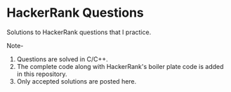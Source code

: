 # HackerRank Questions

Solutions to HackerRank questions that I practice.

Note- 
1. Questions are solved in C/C++.
2. The complete code along with HackerRank's boiler plate code is added in this repository.
3. Only accepted solutions are posted here.